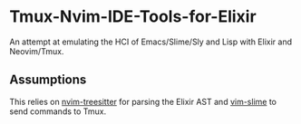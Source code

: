 # Tmux-Nvim-IDE-Tools-for-Elixir
An attempt at emulating the HCI of Emacs/Slime/Sly and Lisp with Elixir and Neovim/Tmux.

## Assumptions
This relies on [nvim-treesitter](https://github.com/nvim-treesitter/nvim-treesitter) for parsing the Elixir AST and [vim-slime](https://github.com/jpalardy/vim-slime) to send commands to Tmux.
